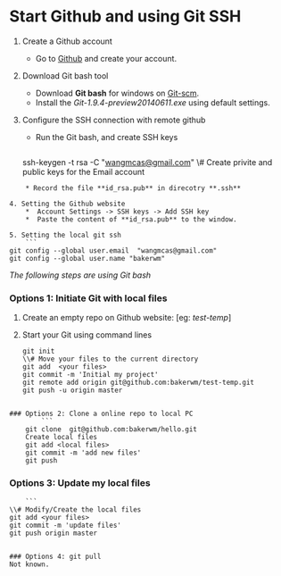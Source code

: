 Start Github and using Git SSH
===============================

1. Create a Github account
    * Go to [Github](https://github.com/) and create your account.

2. Download Git bash tool
    * Download **Git bash** for windows on [Git-scm](http://git-scm.com/downloads).
    * Install the *Git-1.9.4-preview20140611.exe* using default settings.

3. Configure the SSH connection with remote github
    * Run the Git bash, and create SSH keys

		```
    ssh-keygen  -t rsa  -C "wangmcas@gmail.com"
    \\# Create privite and public keys for the Email account
```
    * Record the file **id_rsa.pub** in direcotry **.ssh**

4. Setting the Github website
    *  Account Settings -> SSH keys -> Add SSH key
    *  Paste the content of **id_rsa.pub** to the window.

5. Setting the local git ssh
	```
git config --global user.email  "wangmcas@gmail.com"
git config --global user.name "bakerwm"
```

*The following steps are using Git bash*
### Options 1: Initiate Git with local files

1. Create an empty repo on Github website: [eg: *test-temp*]

2. Start your Git using command lines
	```
	git init
	\\# Move your files to the current directory
	git add  <your files>
	git commit -m 'Initial my project'
	git remote add origin git@github.com:bakerwm/test-temp.git
	git push -u origin master
```

### Options 2: Clone a online repo to local PC
		```
    git clone  git@github.com:bakerwm/hello.git
    Create local files
    git add <local files>
    git commit -m 'add new files'
    git push
```

### Options 3: Update my local files
		```
    \\# Modify/Create the local files
    git add <your files>
    git commit -m 'update files'
    git push origin master
```

### Options 4: git pull
Not known.
